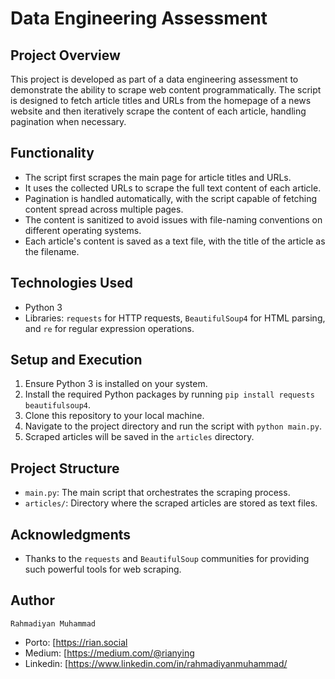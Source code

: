 # Data Engineering Assessment

## Project Overview

This project is developed as part of a data engineering assessment to demonstrate the ability to scrape web content programmatically. The script is designed to fetch article titles and URLs from the homepage of a news website and then iteratively scrape the content of each article, handling pagination when necessary.

## Functionality

- The script first scrapes the main page for article titles and URLs.
- It uses the collected URLs to scrape the full text content of each article.
- Pagination is handled automatically, with the script capable of fetching content spread across multiple pages.
- The content is sanitized to avoid issues with file-naming conventions on different operating systems.
- Each article's content is saved as a text file, with the title of the article as the filename.

## Technologies Used

- Python 3
- Libraries: `requests` for HTTP requests, `BeautifulSoup4` for HTML parsing, and `re` for regular expression operations.

## Setup and Execution

1. Ensure Python 3 is installed on your system.
2. Install the required Python packages by running `pip install requests beautifulsoup4`.
3. Clone this repository to your local machine.
4. Navigate to the project directory and run the script with `python main.py`.
5. Scraped articles will be saved in the `articles` directory.

## Project Structure

- `main.py`: The main script that orchestrates the scraping process.
- `articles/`: Directory where the scraped articles are stored as text files.

## Acknowledgments

- Thanks to the `requests` and `BeautifulSoup` communities for providing such powerful tools for web scraping.

## Author

`Rahmadiyan Muhammad`

- Porto: [https://rian.social
- Medium: [https://medium.com/@rianying
- Linkedin: [https://www.linkedin.com/in/rahmadiyanmuhammad/